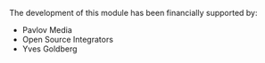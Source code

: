 The development of this module has been financially supported by:

- Pavlov Media
- Open Source Integrators
- Yves Goldberg
